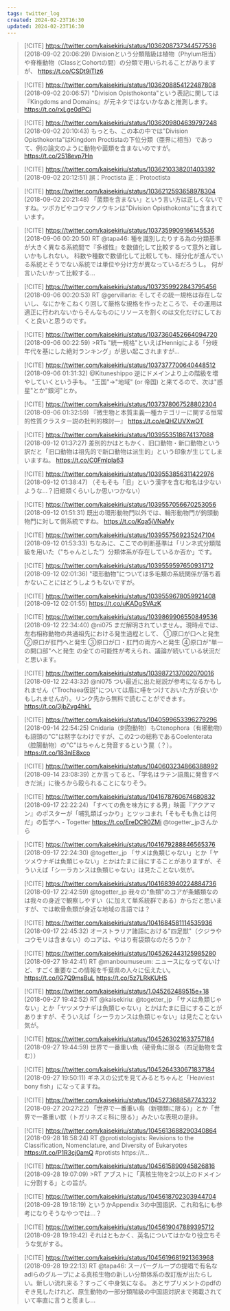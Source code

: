 ```yaml
---
tags: twitter_log
created: 2024-02-23T16:30
updated: 2024-02-23T16:30
---
```


> [!CITE] https://twitter.com/kaisekiriu/status/1036208737344577536 (2018-09-02 20:06:29)
> Divisionという分類階級は植物（Phylum相当）や脊椎動物（ClassとCohortの間）の分類で用いられることがありますが、 https://t.co/CSDt9iTIz6

> [!CITE] https://twitter.com/kaisekiriu/status/1036208854122487808 (2018-09-02 20:06:57)
> "Division Opisthokonta"という表記に関しては『Kingdoms and Domains』が元ネタではないかなあと推測します。
> https://t.co/rxLge0dPCi

> [!CITE] https://twitter.com/kaisekiriu/status/1036209804639797248 (2018-09-02 20:10:43)
> もっとも、この本の中では"Division Opisthokonta"はKingdom Proctistaの下位分類（亜界に相当）であって、例の論文のように動物や菌類を含まないのですが。
> https://t.co/2518evp7Hn

> [!CITE] https://twitter.com/kaisekiriu/status/1036210338201403392 (2018-09-02 20:12:51)
> 誤：Proctista
> 正：Protoctista

> [!CITE] https://twitter.com/kaisekiriu/status/1036212593658978304 (2018-09-02 20:21:48)
> 「菌類を含まない」という言い方は正しくないですね。ツボカビやコウマクノウキンは"Division Opisthokonta"に含まれています。

> [!CITE] https://twitter.com/kaisekiriu/status/1037359909166145536 (2018-09-06 00:20:50)
> RT @tapa46: 種を識別したりする為の分類基準が大きく異なる系統間で『多様性』を数値化して比較するって意外と難しいかもしれない。
> 科数や種数で数値化して比較しても、細分化が進んでいる系統とそうでない系統では単位や分け方が異なっているだろうし。
> 何が言いたいかって比較する…

> [!CITE] https://twitter.com/kaisekiriu/status/1037359922843795456 (2018-09-06 00:20:53)
> RT @gervillaria: そしてその統一規格は存在しないし、なにかをこねくり回して厳格な規格を作ったところで、その運用は適正に行われないからそんなものにリソースを割くのは文化だけにしておくと良いと思うのです。

> [!CITE] https://twitter.com/kaisekiriu/status/1037360452664094720 (2018-09-06 00:22:59)
> &gt;RTs
> "統一規格"といえばHennigによる「分岐年代を基にした絶対ランキング」が思い起こされますが…

> [!CITE] https://twitter.com/kaisekiriu/status/1037377700640448512 (2018-09-06 01:31:32)
> @Kituneshippo 逆にドメインより上の階級を増やしていくという手も。
> "王国"→"地域" (or 帝国)
> と来てるので、次は"惑星"とか"銀河"とか。

> [!CITE] https://twitter.com/kaisekiriu/status/1037378067528802304 (2018-09-06 01:32:59)
> 『微生物と本質主義—種カテゴリーに関する恒常的性質クラスター説の批判的検討—』
> https://t.co/eQHZUVXwOT

> [!CITE] https://twitter.com/kaisekiriu/status/1039553518674137088 (2018-09-12 01:37:27)
> 差別的かはともかく、旧口動物・新口動物という訳だと「旧口動物は祖先的で新口動物は派生的」という印象が生じてしまいますね。 https://t.co/C0FmlpIa63

> [!CITE] https://twitter.com/kaisekiriu/status/1039553856311422976 (2018-09-12 01:38:47)
> （そもそも「旧」という漢字を含む和名は少ないような…？旧翅類くらいしか思いつかない）

> [!CITE] https://twitter.com/kaisekiriu/status/1039557056670253056 (2018-09-12 01:51:31)
> 既出の環形動物門以外では、輪形動物門が鉤頭動物門に対して側系統ですね。 https://t.co/Kqa5jVNaMy

> [!CITE] https://twitter.com/kaisekiriu/status/1039557569235247104 (2018-09-12 01:53:33)
> ちなみに、ここでの判断基準は「リンネ式分類階級を用いた（"ちゃんとした"）分類体系が存在しているか否か」です。

> [!CITE] https://twitter.com/kaisekiriu/status/1039559597650931712 (2018-09-12 02:01:36)
> "環形動物"については多毛類の系統関係が落ち着かないことにはどうしようもないですが。

> [!CITE] https://twitter.com/kaisekiriu/status/1039559678059921408 (2018-09-12 02:01:55)
> https://t.co/uKADgSVAzK

> [!CITE] https://twitter.com/kaisekiriu/status/1039869906550849536 (2018-09-12 22:34:40)
> @ni075 まだ解明されていません。現時点では、左右相称動物の共通祖先における発生過程として、
> ①原口が口へと発生
> ②原口が肛門へと発生
> ③原口が口・肛門の両方へと発生
> ④原口が"単一の開口部"へと発生
> の全ての可能性が考えられ、議論が続いている状況だと思います。

> [!CITE] https://twitter.com/kaisekiriu/status/1039872137002070016 (2018-09-12 22:43:32)
> @ni075 つい最近に出た総説が参考になるかもしれません（"Trochaea仮説"については眉に唾をつけておいた方が良いかもしれませんが）。リンク先から無料で読むことができます。
> https://t.co/3jbZvg4hkL

> [!CITE] https://twitter.com/kaisekiriu/status/1040599653396279296 (2018-09-14 22:54:25)
> Cnidaria（刺胞動物）もCtenophora（有櫛動物）も語頭の"C"は黙字なわけですが、この2つの総称であるCoelenterata（腔腸動物）の"C"はちゃんと発音するという罠（？）。 https://t.co/183nlE8xcp

> [!CITE] https://twitter.com/kaisekiriu/status/1040603234866388992 (2018-09-14 23:08:39)
> とか言ってると、「学名はラテン語風に発音すべきだ派」に後ろから殴られることになりそう。

> [!CITE] https://twitter.com/kaisekiriu/status/1041678760674680832 (2018-09-17 22:22:24)
> 「すべての魚を味方にする男」映画『アクアマン』のポスターが「哺乳類ばっかり」とツッコまれ「そもそも魚とは何だ」の哲学へ - Togetter https://t.co/EreDC90ZMi @togetter_jpさんから

> [!CITE] https://twitter.com/kaisekiriu/status/1041679288846565376 (2018-09-17 22:24:30)
> @togetter_jp 「サメは魚類じゃない」とか「ヤツメウナギは魚類じゃない」とかはたまに目にすることがありますが、そういえば「シーラカンスは魚類じゃない」は見たことない気が。

> [!CITE] https://twitter.com/kaisekiriu/status/1041683940224884736 (2018-09-17 22:42:59)
> @togetter_jp 我々の"魚類"のコアが条鰭類なのは我々の身近で観察しやすい（に加えて単系統群である）からだと思いますが、では軟骨魚類が身近な地域の言語では？

> [!CITE] https://twitter.com/kaisekiriu/status/1041684581114535936 (2018-09-17 22:45:32)
> オーストラリア諸語における"四足獣"（クジラやコウモリは含まない）のコアは、やはり有袋類なのだろうか？

> [!CITE] https://twitter.com/kaisekiriu/status/1045262443125985280 (2018-09-27 19:42:41)
> RT @manboumuseum: ニュースになってないけど、すごく重要なこの情報を千葉県の人々に伝えたい。　https://t.co/lG7Q9msBuL https://t.co/5z7LRkKUHS

> [!CITE] https://twitter.com/kaisekiriu/status/1.045262489515e+18 (2018-09-27 19:42:52)
> RT @kaisekiriu: @togetter_jp 「サメは魚類じゃない」とか「ヤツメウナギは魚類じゃない」とかはたまに目にすることがありますが、そういえば「シーラカンスは魚類じゃない」は見たことない気が。

> [!CITE] https://twitter.com/kaisekiriu/status/1045263021633757184 (2018-09-27 19:44:59)
> 世界で一番重い魚（硬骨魚に限る（四足動物を含む））

> [!CITE] https://twitter.com/kaisekiriu/status/1045264330671837184 (2018-09-27 19:50:11)
> ギネスの公式を見てみるとちゃんと「Heaviest bony fish」になってますね。

> [!CITE] https://twitter.com/kaisekiriu/status/1045273688587743232 (2018-09-27 20:27:22)
> 「世界で一番重い鳥（新顎類に限る）」とか「世界で一番重い獣（トガリネズミ科に限る）」みたいな表現の是非。

> [!CITE] https://twitter.com/kaisekiriu/status/1045613688290340864 (2018-09-28 18:58:24)
> RT @protistologists: Revisions to the Classification, Nomenclature, and Diversity of Eukaryotes https://t.co/P1R3cj0amQ #protists https://t…

> [!CITE] https://twitter.com/kaisekiriu/status/1045615890945826816 (2018-09-28 19:07:09)
> &gt;RT
> アブストに「真核生物を2つ以上のドメインに分割する」との旨が。

> [!CITE] https://twitter.com/kaisekiriu/status/1045618702303944704 (2018-09-28 19:18:19)
> というかAppendix 3の中国語訳、これ和名にも参考になりそうなやつでは…？

> [!CITE] https://twitter.com/kaisekiriu/status/1045619047889395712 (2018-09-28 19:19:42)
> それはともかく、英名についてはかなり役立ちそうな気がする。

> [!CITE] https://twitter.com/kaisekiriu/status/1045619681921363968 (2018-09-28 19:22:13)
> RT @tapa46: スーパーグループの提唱で有名なadlらのグループによる真核生物の新しい分類体系の改訂版が出たらしい。新しい流れ来る？すっごく中身気になる。
> あとサプリメントのpdfのぞき見したけれど、原生動物の一部分類階級の中国語対訳まで掲載されていて率直に言うと羨まし…
